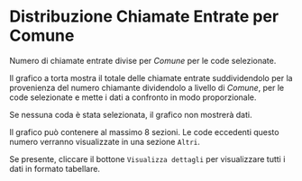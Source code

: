 # Distribuzione Chiamate Entrate per Comune

Numero di chiamate entrate divise per *Comune* per le code selezionate.

Il grafico a torta mostra il totale delle chiamate entrate suddividendolo per la 
provenienza del numero chiamante dividendolo a livello di *Comune*, per le code 
selezionate e mette i dati a confronto in modo proporzionale.

Se nessuna coda è stata selezionata, il grafico non mostrerà dati.

Il grafico può contenere al massimo 8 sezioni. Le code eccedenti questo numero
verranno visualizzate in una sezione `Altri`.

Se presente, cliccare il bottone `Visualizza dettagli` per visualizzare tutti i dati
in formato tabellare.
